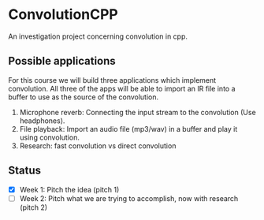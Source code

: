 # ConvolutionCPP
An investigation project concerning convolution in cpp.

## Possible applications
For this course we will build three applications which implement convolution. All three of the apps will be able to import an IR file into a buffer to use as the source of the convolution.
1. Microphone reverb: Connecting the input stream to the convolution (Use headphones).
2. File playback: Import an audio file (mp3/wav) in a buffer and play it using convolution.
3. Research: fast convolution vs direct convolution

## Status
- [x] Week 1: Pitch the idea (pitch 1)
- [ ] Week 2: Pitch what we are trying to accomplish, now with research (pitch 2)
